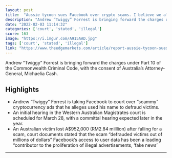 ```yaml
---
layout: post
title:  "Aussie tycoon sues Facebook over crypto scams. I believe we all should sue this blood sucking, data leaking Lizards company."
description: "Andrew “Twiggy” Forrest is bringing forward the charges under Part 10 of the Commonwealth Criminal Code, with the consent of Australia’s Attorney-General, Michaelia Cash."
date: "2022-02-03 11:14:32"
categories: ['court', 'stated', 'illegal']
score: 163
image: "https://i.imgur.com/A915AAD.jpg"
tags: ['court', 'stated', 'illegal']
link: "https://www.theedgemarkets.com/article/report-aussie-tycoon-sues-facebook-over-crypto-scams"
---
```


Andrew “Twiggy” Forrest is bringing forward the charges under Part 10 of the Commonwealth Criminal Code, with the consent of Australia’s Attorney-General, Michaelia Cash.

## Highlights

- Andrew “Twiggy” Forrest is taking Facebook to court over “scammy” cryptocurrency ads that he alleges used his name to defraud victims.
- An initial hearing in the Western Australian Magistrates court is scheduled for March 28, with a committal hearing expected later in the year.
- An Australian victim lost A$952,000 (RM2.84 milllion) after falling for a scam, court documents stated that the scam “defrauded victims out of millions of dollars” Facebook’s access to user data has been a leading “contributor to the proliferation of illegal advertisements, ‘fake news’

---
